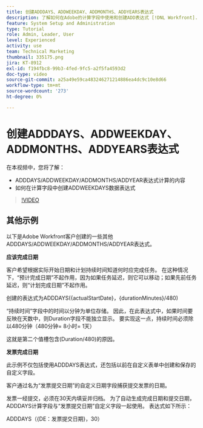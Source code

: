 ```yaml
---
title: 创建ADDDAYS、ADDWEEKDAY、ADDMONTHS、ADDYEARS表达式
description: 了解如何在Adobe的计算字段中使用和创建ADD表达式 [!DNL Workfront].
feature: System Setup and Administration
type: Tutorial
role: Admin, Leader, User
level: Experienced
activity: use
team: Technical Marketing
thumbnail: 335175.png
jira: KT-8912
exl-id: f194fbc8-99b3-4fed-9fc5-a2f5fa4593d2
doc-type: video
source-git-commit: a25a49e59ca483246271214886ea4dc9c10e8d66
workflow-type: tm+mt
source-wordcount: '273'
ht-degree: 0%

---
```


# 创建ADDDAYS、ADDWEEKDAY、ADDMONTHS、ADDYEARS表达式

在本视频中，您将了解：

* ADDDAYS/ADDWEEKDAY/ADDMONTHS/ADDYEAR表达式计算的内容
* 如何在计算字段中创建ADDWEEKDAYS数据表达式

>[!VIDEO](https://video.tv.adobe.com/v/335175/?quality=12&learn=on)

## 其他示例

以下是Adobe Workfront客户创建的一些其他ADDDAYS/ADDWEEKDAY/ADDMONTHS/ADDYEAR表达式。

**应该完成日期**

客户希望根据实际开始日期和计划持续时间知道何时应完成任务。 在这种情况下，“预计完成日期”不起作用，因为如果任务延迟，则它可以移动；如果先前任务延迟，则“计划完成日期”不起作用。

创建的表达式为ADDDAYS({actualStartDate}，{durationMinutes}/480)

“持续时间”字段中的时间以分钟为单位存储。 因此，在此表达式中，如果时间要反映在天数中，则Duration字段不能独立显示。 要实现这一点，持续时间必须除以480分钟（480分钟= 8小时= 1天）

这就是第二个值槽包含(Duration/480)的原因。


**发票完成日期**

此示例不仅包括使用ADDDAYS表达式，还包括以前在自定义表单中创建和保存的自定义字段。

客户通过名为“发票提交日期”的自定义日期字段捕获提交发票的日期。

发票一经提交，必须在30天内填妥并归档。 为了自动生成完成日期和提交日期，ADDDAYS计算字段与“发票提交日期”自定义字段一起使用。 表达式如下所示：

ADDDAYS（{DE：发票提交日期}，30）
